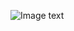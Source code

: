 ![Image text](https://raw.githubusercontent.com/brothers-js/react-native-ui-kit-demo/master/screesnopshot/button.png)